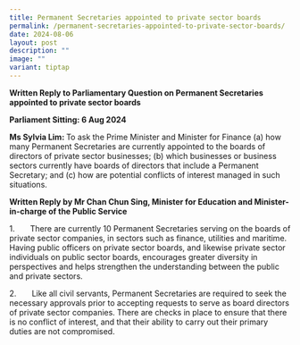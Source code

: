 ```yaml
---
title: Permanent Secretaries appointed to private sector boards
permalink: /permanent-secretaries-appointed-to-private-sector-boards/
date: 2024-08-06
layout: post
description: ""
image: ""
variant: tiptap
---
```

<p><strong>Written Reply to Parliamentary Question on Permanent Secretaries appointed to private sector boards</strong>
</p>
<p><strong>Parliament Sitting: 6 Aug 2024</strong>
</p>
<p></p>
<p><strong>Ms Sylvia Lim: </strong>To ask the Prime Minister and Minister
for Finance (a) how many Permanent Secretaries are currently appointed
to the boards of directors of private sector businesses; (b) which businesses
or business sectors currently have boards of directors that include a Permanent
Secretary; and (c) how are potential conflicts of interest managed in such
situations.</p>
<p></p>
<p><strong>Written Reply by Mr Chan Chun Sing, Minister for Education and Minister-in-charge of the Public Service</strong>
</p>
<p></p>
<p>1. &nbsp;&nbsp;&nbsp;&nbsp;&nbsp; There are currently 10 Permanent Secretaries
serving on the boards of private sector companies, in sectors such as finance,
utilities and maritime. Having public officers on private sector boards,
and likewise private sector individuals on public sector boards, encourages
greater diversity in perspectives and helps strengthen the understanding
between the public and private sectors.</p>
<p></p>
<p>2. &nbsp;&nbsp;&nbsp;&nbsp;&nbsp; Like all civil servants, Permanent Secretaries
are required to seek the necessary approvals prior to accepting requests
to serve as board directors of private sector companies. There are checks
in place to ensure that there is no conflict of interest, and that their
ability to carry out their primary duties are not compromised.</p>
<p>&nbsp;</p>